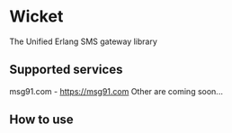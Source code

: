 Wicket
=======
The Unified Erlang SMS gateway library

Supported services
----------

msg91.com - https://msg91.com
Other are coming soon...

How to use
----------

```erlang

```
